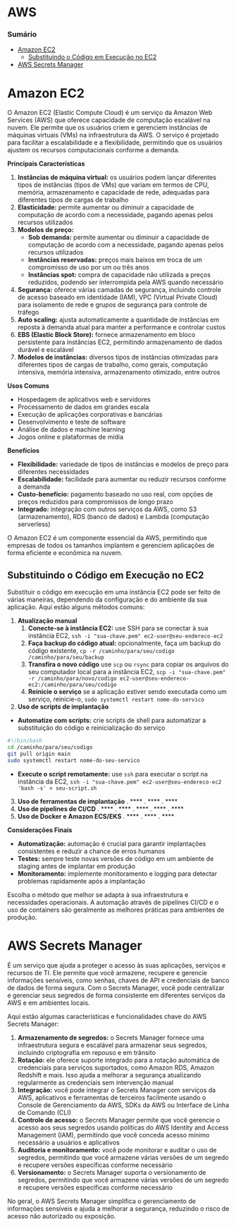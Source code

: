 # AWS

### Sumário

- [Amazon EC2](#amazon-ec2)
    + [Substituindo o Código em Execução no EC2](#amazon-ec2-substituindo-codigo-execucao-ec2)
- [AWS Secrets Manager](#aws-secrets-manager)

# <a id=""></a>Amazon EC2

O Amazon EC2 (Elastic Compute Cloud) é um serviço da Amazon Web Services (AWS) que oferece capacidade de computação escalável na nuvem. Ele permite que os usuários criem e gerenciem instâncias de máquinas virtuais (VMs) na infraestrutura da AWS. O serviço é projetado para facilitar a escalabilidade e a flexibilidade, permitindo que os usuários ajustem os recursos computacionais conforme a demanda.

**Principais Características**

1. **Instâncias de máquina virtual:** os usuários podem lançar diferentes tipos de instâncias (tipos de VMs) que variam em termos de CPU, memória, armazenamento e capacidade de rede, adequadas para diferentes tipos de cargas de trabalho
2. **Elasticidade:** permite aumentar ou diminuir a capacidade de computação de acordo com a necessidade, pagando apenas pelos recursos utilizados
3. **Modelos de preço:**
    - **Sob demanda:** permite aumentar ou diminuir a capacidade de computação de acordo com a necessidade, pagando apenas pelos recursos utilizados
    - **Instâncias reservadas:** preços mais baixos em troca de um compromisso de uso por um ou três anos
    - **Instâncias spot:** compra de capacidade não utilizada a preços reduzidos, podendo ser interrompida pela AWS quando necessário
4. **Segurança:** oferece várias camadas de segurança, incluindo controle de acesso baseado em identidade (IAM), VPC (Virtual Private Cloud) para isolamento de rede e grupos de segurança para controle de tráfego
5. **Auto scaling:** ajusta automaticamente a quantidade de instâncias em reposta à demanda atual para manter a performance e controlar custos
6. **EBS (Elastic Block Store):** fornece armazenamento em bloco persistente para instâncias EC2, permitindo armazenamento de dados durável e escalável
7. **Modelos de instâncias:** diversos tipos de instâncias otimizadas para diferentes tipos de cargas de trabalho, como gerais, computação intensiva, memória intensiva, armazenamento otimizado, entre outros

**Usos Comuns**

- Hospedagem de aplicativos web e servidores
- Processamento de dados em grandes escala
- Execução de aplicações corporativas e bancárias
- Desenvolvimento e teste de software
- Análise de dados e machine learning
- Jogos online e plataformas de mídia

**Benefícios**

- **Flexibilidade:** variedade de tipos de instâncias e modelos de preço para diferentes necessidades
- **Escalabilidade:** facilidade para aumentar ou reduzir recursos conforme a demanda
- **Custo-beneficio:** pagamento baseado no uso real, com opções de preços reduzidos para compromissos de longo prazo
- **Integrado:** integração com outros serviços da AWS, como S3 (armazenamento), RDS (banco de dados) e Lambda (computação serverless)

O Amazon EC2 é um componente essencial da AWS, permitindo que empresas de todos os tamanhos implantem e gerenciem aplicações de forma eficiente e econômica na nuvem.

## <a id="amazon-ec2-substituindo-codigo-execucao-ec2"></a>Substituindo o Código em Execução no EC2

Substituir o código em execução em uma instância EC2 pode ser feito de várias maneiras, dependendo da configuração e do ambiente da sua aplicação. Aqui estão alguns métodos comuns:

1. **Atualização manual**
    1. **Conecte-se à instância EC2:** use SSH para se conectar à sua instância EC2, `ssh -i "sua-chave.pem" ec2-user@seu-endereco-ec2`
    2. **Faça backup do código atual:**  opcionalmente, faça um backup do código existente, `cp -r /caminho/para/seu/codigo /caminho/para/seu/backup`
    3. **Transfira o novo código** use `scp` ou `rsync` para copiar os arquivos do seu computador local para a instância EC2, `scp -i "sua-chave.pem" -r /caminho/para/novo/codigo ec2-user@seu-endereco-ec2:/caminho/para/seu/codigo`
    4. **Reinicie o serviço** se a aplicação estiver sendo executada como um serviço, reinicie-o, `sudo systemctl restart nome-do-servico`
2. **Uso de scripts de implantação**

- **Automatize com scripts:** crie scripts de shell para automatizar a substituição do código e reinicialização do serviço

```bash
#!/bin/bash
cd /caminho/para/seu/codigo
git pull origin main
sudo systemctl restart nome-do-seu-servico
```

- **Execute o script remotamente:** use `ssh` para executar o script na instância da EC2, `ssh -i "sua-chave.pem" ec2-user@seu-endereco-ec2 'bash -s' > seu-script.sh`

3. **Uso de ferramentas de implantação**
    . ****
    . ****
    . ****
4. **Uso de pipelines de CI/CD**
    . ****
    . ****
    . ****
    . ****
    . ****
5. **Uso de Docker e Amazon ECS/EKS**
    . ****
    . ****
    . ****

**Considerações Finais**

- **Automatização:** automação é crucial para garantir implantações consistentes e reduzir a chance de erros humanos
- **Testes:** sempre teste novas versões de código em um ambiente de staging antes de implantar em produção
- **Monitoramento:** implemente monitoramento e logging para detectar problemas rapidamente após a implantação

Escolha o método que melhor se adapta à sua infraestrutura e necessidades operacionais. A automação através de pipelines CI/CD e o uso de containers são geralmente as melhores práticas para ambientes de produção.

# <a id="aws-secrets-manager"></a>AWS Secrets Manager

É um serviço que ajuda a proteger o acesso às suas aplicações, serviços e recursos de TI. Ele permite que você armazene, recupere e gerencie informações sensíveis, como senhas, chaves de API e credenciais de banco de dados de forma segura. Com o Secrets Manager, você pode centralizar e gerenciar seus segredos de forma consistente em diferentes serviços da AWS e em ambientes locais.

Aqui estão algumas características e funcionalidades chave do AWS Secrets Manager:

1. **Armazenamento de segredos:** o Secrets Manager fornece uma infraestrutura segura e escalável para armazenar seus segredos, incluindo criptografia em repouso e em trânsito
2. **Rotação:** ele oferece suporte integrado para a rotação automática de credenciais para serviços suportados, como Amazon RDS, Amazon Redshift e mais. Isso ajuda a melhorar a segurança atualizando regularmente as credenciais sem intervenção manual
3. **Integração:** você pode integrar o Secrets Manager com serviços da AWS, aplicativos e ferramentas de terceiros facilmente usando o Console de Gerenciamento da AWS, SDKs da AWS ou Interface de Linha de Comando (CLI)
4. **Controle de acesso:** o Secrets Manager permite que você gerencie o acesso aos seus segredos usando políticas do AWS Identity and Access Management (IAM), permitindo que você conceda acesso mínimo necessário a usuários e aplicativos
5. **Auditoria e monitoramento:** você pode monitorar e auditar o uso de segredos, permitindo que você armazene várias versões de um segredo e recupere versões específicas conforme necessário
6. **Versionamento:** o Secrets Manager suporta o versionamento de segredos, permitindo que você armazene várias versões de um segredo e recupere versões específicas conforme necessário

No geral, o AWS Secrets Manager simplifica o gerenciamento de informações sensíveis e ajuda a melhorar a segurança, reduzindo o risco de acesso não autorizado ou exposição.